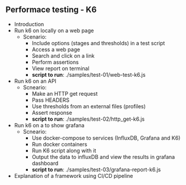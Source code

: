 Performace testing - K6
---------------------

* Introduction
* Run k6 on locally on a web page
  * Scenario:
    * Include options (stages and thresholds) in a test script
    * Access a web page
    * Search and click on a link
    * Perform assertions
    * View report on terminal
    * <b>script to run</b>: ./samples/test-01/web-test-k6.js
* Run k6 on an API
  * Scneario:
    * Make an HTTP get request
    * Pass HEADERS
    * Use thresholds from an external files (profiles)
    * Assert response
    * <b>script to run</b>: ./samples/test-02/http_get-k6.js
* Run k6 on a to show grafana
  * Scneario:
    * Use docker-compose to services (InfluxDB, Grafana and K6)
    * Run docker containers
    * Run K6 script along with it
    * Output the data to influxDB and view the results in grafana dashboard
    * <b>script to run</b>: ./samples/test-03/grafana-report-k6.js
* Explanation of a framework using CI/CD pipeline
